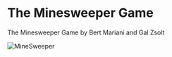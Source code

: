 The Minesweeper Game
====================

The Minesweeper Game by Bert Mariani and Gal Zsolt

![MineSweeper](https://github.com/ring-lang/ring/blob/master/applications/minesweeper/minesweeper.png)